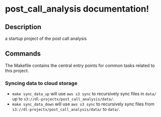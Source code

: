 # post_call_analysis documentation!

## Description

a startup project of the post call analysis

## Commands

The Makefile contains the central entry points for common tasks related to this project.

### Syncing data to cloud storage

* `make sync_data_up` will use `aws s3 sync` to recursively sync files in `data/` up to `s3://dl-projectx/post_call_analysis/data/`.
* `make sync_data_down` will use `aws s3 sync` to recursively sync files from `s3://dl-projectx/post_call_analysis/data/` to `data/`.


